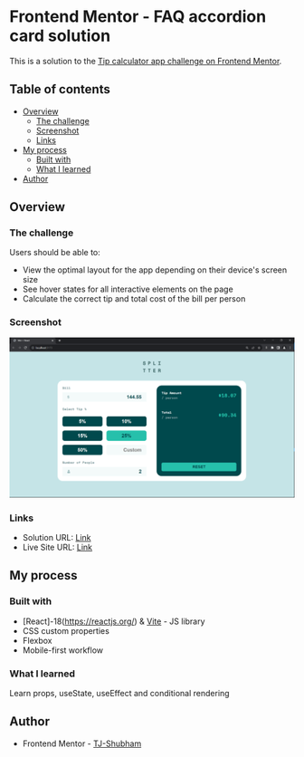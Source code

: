 # Frontend Mentor - FAQ accordion card solution

This is a solution to the [Tip calculator app challenge on Frontend Mentor](https://www.frontendmentor.io/challenges/tip-calculator-app-ugJNGbJUX).

## Table of contents

- [Overview](#overview)
  - [The challenge](#the-challenge)
  - [Screenshot](#screenshot)
  - [Links](#links)
- [My process](#my-process)
  - [Built with](#built-with)
  - [What I learned](#what-i-learned)
- [Author](#author)


## Overview

### The challenge

Users should be able to:

- View the optimal layout for the app depending on their device's screen size
- See hover states for all interactive elements on the page
- Calculate the correct tip and total cost of the bill per person

### Screenshot

![](./src/assets/tip-screenshot.png)


### Links

- Solution URL: [Link](https://github.com/TJ-Shubham/tip-calculator-app)
- Live Site URL: [Link](https://tj-shubham.github.io/tip-calculator-app/)

## My process

### Built with

- [React]-18(https://reactjs.org/) & [Vite](https://vitejs.dev/guide/) - JS library
- CSS custom properties
- Flexbox
- Mobile-first workflow


### What I learned

Learn props, useState, useEffect and conditional rendering


## Author

- Frontend Mentor - [TJ-Shubham](https://www.frontendmentor.io/profile/TJ-Shubham)
